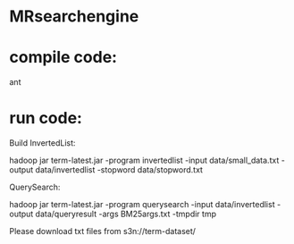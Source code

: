 MRsearchengine
==============

compile code:
============

ant

run code:
=========

Build InvertedList:


hadoop jar term-latest.jar -program invertedlist -input data/small_data.txt -output data/invertedlist -stopword data/stopword.txt


QuerySearch:

hadoop jar term-latest.jar -program querysearch -input data/invertedlist -output data/queryresult -args BM25args.txt -tmpdir tmp


Please download txt files from s3n://term-dataset/
